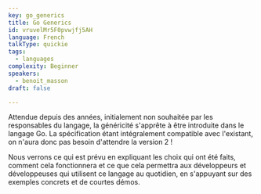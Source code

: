 ```yaml
---
key: go_generics
title: Go Generics
id: vruvelMr5F0pvwjfj5AH
language: French
talkType: quickie
tags:
  - languages
complexity: Beginner
speakers:
  - benoit_masson
draft: false

---
```


Attendue depuis des années, initialement non souhaitée par les responsables du langage, la généricité s'apprête à être introduite dans le langage Go.
La spécification étant intégralement compatible avec l'existant, on n'aura donc pas besoin d'attendre la version 2 !

Nous verrons ce qui est prévu en expliquant les choix qui ont été faits, comment cela fonctionnera et ce que cela permettra aux développeurs et développeuses qui utilisent ce langage au quotidien, en s'appuyant sur des exemples concrets et de courtes démos.
